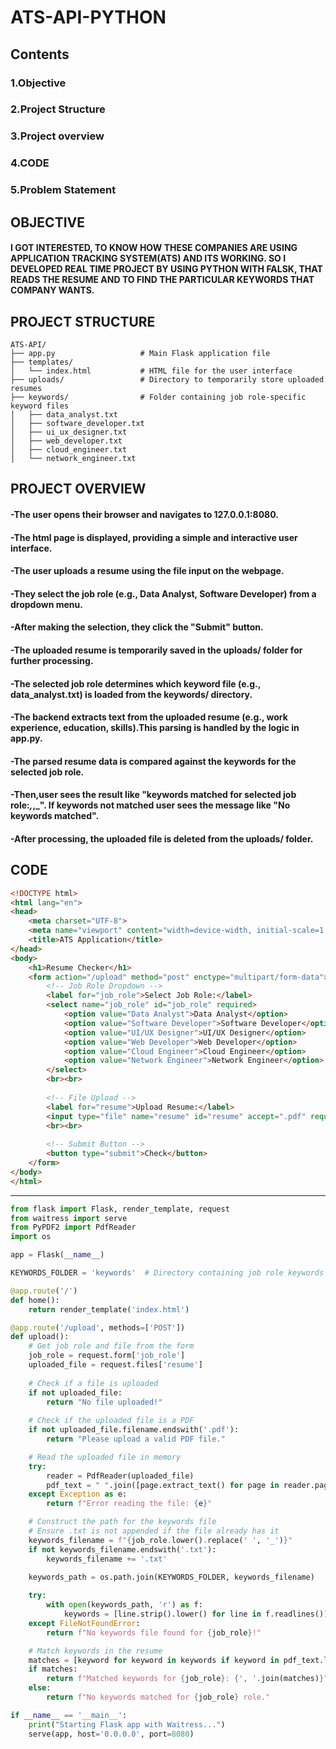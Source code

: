 # ATS-API-PYTHON
## Contents
### 1.Objective
### 2.Project Structure
### 3.Project overview
### 4.CODE
### 5.Problem Statement
## OBJECTIVE
#### I GOT INTERESTED, TO KNOW HOW THESE COMPANIES ARE USING APPLICATION TRACKING SYSTEM(ATS) AND ITS WORKING. SO I DEVELOPED REAL TIME PROJECT BY USING PYTHON WITH FALSK, THAT READS THE RESUME AND TO FIND THE PARTICULAR KEYWORDS THAT COMPANY WANTS.

## PROJECT STRUCTURE
```
ATS-API/
├── app.py                   # Main Flask application file
├── templates/
│   └── index.html           # HTML file for the user interface
├── uploads/                 # Directory to temporarily store uploaded resumes
├── keywords/                # Folder containing job role-specific keyword files
│   ├── data_analyst.txt
│   ├── software_developer.txt
│   ├── ui_ux_designer.txt
│   ├── web_developer.txt
│   ├── cloud_engineer.txt
│   └── network_engineer.txt
```
## PROJECT OVERVIEW
#### -The user opens their browser and navigates to 127.0.0.1:8080.
#### -The html page is displayed, providing a simple and interactive user interface.
#### -The user uploads a resume using the file input on the webpage.
#### -They select the job role (e.g., Data Analyst, Software Developer) from a dropdown menu.
#### -After making the selection, they click the "Submit" button.
#### -The uploaded resume is temporarily saved in the uploads/ folder for further processing.
#### -The selected job role determines which keyword file (e.g., data_analyst.txt) is loaded from the keywords/ directory.
#### -The backend extracts text from the uploaded resume (e.g., work experience, education, skills).This parsing is handled by the logic in app.py.
#### -The parsed resume data is compared against the keywords for the selected job role.
#### -Then,user sees the result like "keywords matched for selected job role:_,_,_". If keywords not matched user sees the message like "No keywords matched".
#### -After processing, the uploaded file is deleted from the uploads/ folder.

## CODE

``` HTML
<!DOCTYPE html>
<html lang="en">
<head>
    <meta charset="UTF-8">
    <meta name="viewport" content="width=device-width, initial-scale=1.0">
    <title>ATS Application</title>
</head>
<body>
    <h1>Resume Checker</h1>
    <form action="/upload" method="post" enctype="multipart/form-data">
        <!-- Job Role Dropdown -->
        <label for="job_role">Select Job Role:</label>
        <select name="job_role" id="job_role" required>
            <option value="Data Analyst">Data Analyst</option>
            <option value="Software Developer">Software Developer</option>
            <option value="UI/UX Designer">UI/UX Designer</option>
            <option value="Web Developer">Web Developer</option>
            <option value="Cloud Engineer">Cloud Engineer</option>
            <option value="Network Engineer">Network Engineer</option>
        </select>
        <br><br>
        
        <!-- File Upload -->
        <label for="resume">Upload Resume:</label>
        <input type="file" name="resume" id="resume" accept=".pdf" required>
        <br><br>
        
        <!-- Submit Button -->
        <button type="submit">Check</button>
    </form>
</body>
</html>
```
---------------------------------------------------------------

``` PYTHON
from flask import Flask, render_template, request
from waitress import serve
from PyPDF2 import PdfReader
import os

app = Flask(__name__)

KEYWORDS_FOLDER = 'keywords'  # Directory containing job role keywords

@app.route('/')
def home():
    return render_template('index.html')

@app.route('/upload', methods=['POST'])
def upload():
    # Get job role and file from the form
    job_role = request.form['job_role']
    uploaded_file = request.files['resume']
    
    # Check if a file is uploaded
    if not uploaded_file:
        return "No file uploaded!"
    
    # Check if the uploaded file is a PDF
    if not uploaded_file.filename.endswith('.pdf'):
        return "Please upload a valid PDF file."

    # Read the uploaded file in memory
    try:
        reader = PdfReader(uploaded_file)
        pdf_text = " ".join([page.extract_text() for page in reader.pages])
    except Exception as e:
        return f"Error reading the file: {e}"

    # Construct the path for the keywords file
    # Ensure .txt is not appended if the file already has it
    keywords_filename = f"{job_role.lower().replace(' ', '_')}"
    if not keywords_filename.endswith('.txt'):
        keywords_filename += '.txt'
    
    keywords_path = os.path.join(KEYWORDS_FOLDER, keywords_filename)

    try:
        with open(keywords_path, 'r') as f:
            keywords = [line.strip().lower() for line in f.readlines()]
    except FileNotFoundError:
        return f"No keywords file found for {job_role}!"

    # Match keywords in the resume
    matches = [keyword for keyword in keywords if keyword in pdf_text.lower()]
    if matches:
        return f"Matched keywords for {job_role}: {', '.join(matches)}"
    else:
        return f"No keywords matched for {job_role} role."

if __name__ == '__main__':
    print("Starting Flask app with Waitress...")
    serve(app, host='0.0.0.0', port=8080)
```
## 
